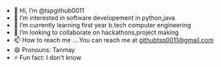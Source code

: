 - 👋 Hi, I’m @tspgithub0011
- 👀 I’m interested in software developement in python,java
- 🌱 I’m currently learning first year b.tech computer engineering
- 💞️ I’m looking to collaborate on hackathons,project making
- 📫 How to reach me ....You can reach me at githubtsp0011@gmail.com
- 😄 Pronouns: Tanmay
- ⚡ Fun fact: I don't know

<!---
tspgithub0011/tspgithub0011 is a ✨ special ✨ repository because its `README.md` (this file) appears on your GitHub profile.
You can click the Preview link to take a look at your changes.
--->
